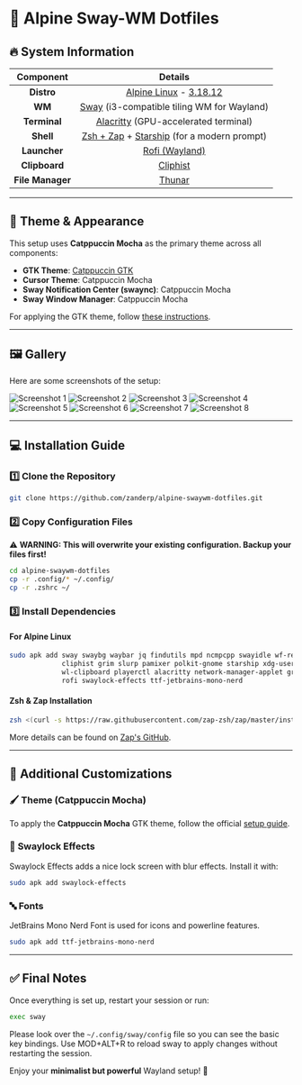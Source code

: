 # 🌿 Alpine Sway-WM Dotfiles

## 🔥 System Information

|    Component    | Details |
| :------------: | :-----------------------------------------------------------------------------------------: |
|    **Distro**    | [Alpine Linux](https://www.alpinelinux.org/) - [3.18.12](https://www.alpinelinux.org/#:~:text=2025%2D02%2D13-,Alpine%203.18.12,-%2C%203.19.7%2C%203.20.6%20and) |
|      **WM**      | [Sway](https://swaywm.org/) (i3-compatible tiling WM for Wayland) |
|   **Terminal**   | [Alacritty](https://github.com/alacritty/alacritty) (GPU-accelerated terminal) |
|    **Shell**     | [Zsh + Zap](https://www.zapzsh.org/) + [Starship](https://starship.rs/) (for a modern prompt) |
|   **Launcher**   | [Rofi (Wayland)](https://github.com/lbonn/rofi) |
|  **Clipboard**   | [Cliphist](https://github.com/sentriz/cliphist) |
| **File Manager** | [Thunar](https://docs.xfce.org/xfce/thunar/start) |

---

## 🎨 Theme & Appearance

This setup uses **Catppuccin Mocha** as the primary theme across all components:

- **GTK Theme**: [Catppuccin GTK](https://github.com/catppuccin/gtk)
- **Cursor Theme**: Catppuccin Mocha
- **Sway Notification Center (swaync)**: Catppuccin Mocha
- **Sway Window Manager**: Catppuccin Mocha

For applying the GTK theme, follow [these instructions](https://github.com/catppuccin/gtk/blob/main/docs/USAGE.md).

---

## 🖼️ Gallery

Here are some screenshots of the setup:

![Screenshot 1](./screenshots/1.png)
![Screenshot 2](./screenshots/2.png)
![Screenshot 3](./screenshots/3.png)
![Screenshot 4](./screenshots/4.png)
![Screenshot 5](./screenshots/5.png)
![Screenshot 6](./screenshots/6.png)
![Screenshot 7](./screenshots/7.png)
![Screenshot 8](./screenshots/8.png)

---

## 💻 Installation Guide

### 1️⃣ Clone the Repository

```sh
git clone https://github.com/zanderp/alpine-swaywm-dotfiles.git
```

### 2️⃣ Copy Configuration Files

⚠️ **WARNING: This will overwrite your existing configuration. Backup your files first!**

```sh
cd alpine-swaywm-dotfiles
cp -r .config/* ~/.config/
cp -r .zshrc ~/
```

### 3️⃣ Install Dependencies

#### **For Alpine Linux**
```sh
sudo apk add sway swaybg waybar jq findutils mpd ncmpcpp swayidle wf-recorder dmenu brightnessctl mako \
             cliphist grim slurp pamixer polkit-gnome starship xdg-user-dirs xdg-utils gvfs gvfs-mtp gvfs-nfs \
             wl-clipboard playerctl alacritty network-manager-applet grimshot yad xdg-desktop-portal-wlr \
             rofi swaylock-effects ttf-jetbrains-mono-nerd
```

#### **Zsh & Zap Installation**
```sh
zsh <(curl -s https://raw.githubusercontent.com/zap-zsh/zap/master/install.zsh) --branch release-v1
```
More details can be found on [Zap's GitHub](https://github.com/zap-zsh/zap).

---

## 🔧 Additional Customizations

### 🖌️ **Theme (Catppuccin Mocha)**
To apply the **Catppuccin Mocha** GTK theme, follow the official [setup guide](https://github.com/catppuccin/gtk/blob/main/docs/USAGE.md).

### 🔐 **Swaylock Effects**
Swaylock Effects adds a nice lock screen with blur effects.
Install it with:
```sh
sudo apk add swaylock-effects
```

### 🔤 **Fonts**
JetBrains Mono Nerd Font is used for icons and powerline features.
```sh
sudo apk add ttf-jetbrains-mono-nerd
```

---

## ✅ Final Notes

Once everything is set up, restart your session or run:
```sh
exec sway
```

Please look over the `~/.config/sway/config` file so you can see the basic key bindings. Use MOD+ALT+R to reload sway to apply changes without restarting the session. 

Enjoy your **minimalist but powerful** Wayland setup! 🚀
